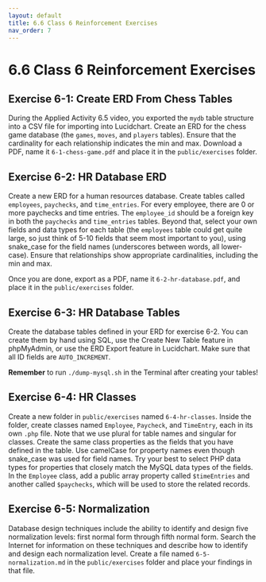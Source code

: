 ```yaml
---
layout: default
title: 6.6 Class 6 Reinforcement Exercises
nav_order: 7
---
```


# 6.6 Class 6 Reinforcement Exercises

## Exercise 6-1: Create ERD From Chess Tables

During the Applied Activity 6.5 video, you exported the `mydb` table structure into a CSV file for importing into Lucidchart. Create an ERD for the chess game database (the `games`, `moves`, and `players` tables). Ensure that the cardinality for each relationship indicates the min and max. Download a PDF, name it `6-1-chess-game.pdf` and place it in the `public/exercises` folder.

## Exercise 6-2: HR Database ERD

Create a new ERD for a human resources database. Create tables called `employees`, `paychecks`, and `time_entries`. For every employee, there are 0 or more paychecks and time entries. The `employee_id` should be a foreign key in both the `paychecks` and `time_entries` tables. Beyond that, select your own fields and data types for each table (the `employees` table could get quite large, so just think of 5-10 fields that seem most important to you), using snake_case for the field names (underscores between words, all lower-case). Ensure that relationships show appropriate cardinalities, including the min and max.

Once you are done, export as a PDF, name it `6-2-hr-database.pdf`, and place it in the `public/exercises` folder.

## Exercise 6-3: HR Database Tables

Create the database tables defined in your ERD for exercise 6-2. You can create them by hand using SQL, use the Create New Table feature in phpMyAdmin, or use the ERD Export feature in Lucidchart. Make sure that all ID fields are `AUTO_INCREMENT`.

**Remember** to run `./dump-mysql.sh` in the Terminal after creating your tables!

## Exercise 6-4: HR Classes

Create a new folder in `public/exercises` named `6-4-hr-classes`. Inside the folder, create classes named `Employee`, `Paycheck`, and `TimeEntry`, each in its own `.php` file. Note that we use plural for table names and singular for classes. Create the same class properties as the fields that you have defined in the table. Use camelCase for property names even though snake_case was used for field names. Try your best to select PHP data types for properties that closely match the MySQL data types of the fields. In the `Employee` class, add a public array property called `$timeEntries` and another called `$paychecks`, which will be used to store the related records.

## Exercise 6-5: Normalization

Database design techniques include the ability to identify and design five normalization levels: first normal form through fifth normal form. Search the Internet for information on these techniques and describe how to identify and design each normalization level. Create a file named `6-5-normalization.md` in the `public/exercises` folder and place your findings in that file.
